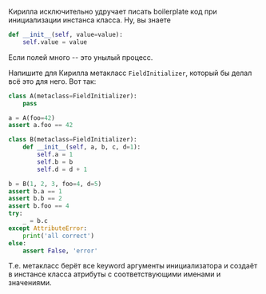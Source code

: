 Кирилла исключительно удручает писать boilerplate код при инициализации инстанса класса. Ну, вы знаете
```python
def __init__(self, value=value):
    self.value = value
```
Если полей много -- это унылый процесс.

Напишите для Кирилла метакласс `FieldInitializer`, который бы делал всё это для него.
Вот так:
```python
class A(metaclass=FieldInitializer):
    pass

a = A(foo=42)
assert a.foo == 42

class B(metaclass=FieldInitializer):
    def __init__(self, a, b, c, d=1):
        self.a = 1
        self.b = b
        self.d = d + 1

b = B(1, 2, 3, foo=4, d=5)
assert b.a == 1
assert b.b == 2
assert b.foo == 4
try:
    _ = b.c
except AttributeError:
    print('all correct')
else:
    assert False, 'error'
```

Т.е. метакласс берёт все keyword аргументы инициализатора и создаёт в инстансе класса атрибуты с соответствующими именами и значениями.
